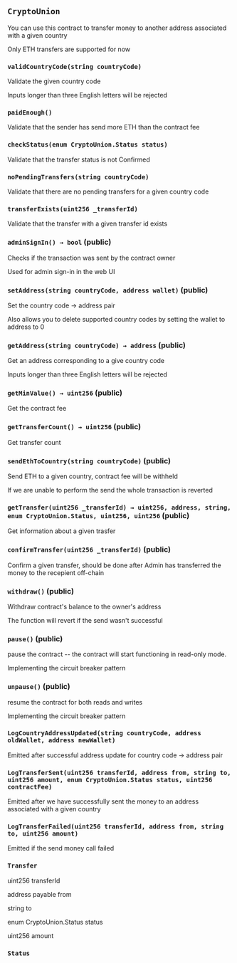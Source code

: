 ## `CryptoUnion`

You can use this contract to transfer money to another address associated with a given country


Only ETH transfers are supported for now

### `validCountryCode(string countryCode)`

Validate the given country code


Inputs longer than three English letters will be rejected


### `paidEnough()`

Validate that the sender has send more ETH than the contract fee



### `checkStatus(enum CryptoUnion.Status status)`

Validate that the transfer status is not Confirmed




### `noPendingTransfers(string countryCode)`

Validate that there are no pending transfers for a given country code




### `transferExists(uint256 _transferId)`

Validate that the transfer with a given transfer id exists





### `adminSignIn() → bool` (public)

Checks if the transaction was sent by the contract owner


Used for admin sign-in in the web UI


### `setAddress(string countryCode, address wallet)` (public)

Set the country code -> address pair


Also allows you to delete supported country codes by setting the wallet to address to 0


### `getAddress(string countryCode) → address` (public)

Get an address corresponding to a give country code


Inputs longer than three English letters will be rejected


### `getMinValue() → uint256` (public)

Get the contract fee




### `getTransferCount() → uint256` (public)

Get transfer count




### `sendEthToCountry(string countryCode)` (public)

Send ETH to a given country, contract fee will be withheld


If we are unable to perform the send the whole transaction is reverted


### `getTransfer(uint256 _transferId) → uint256, address, string, enum CryptoUnion.Status, uint256, uint256` (public)

Get information about a given trasfer




### `confirmTransfer(uint256 _transferId)` (public)

Confirm a given transfer, should be done after Admin has transferred the money to the recepient off-chain




### `withdraw()` (public)

Withdraw contract's balance to the owner's address


The function will revert if the send wasn't successful

### `pause()` (public)

pause the contract -- the contract will start functioning in read-only mode.


Implementing the circuit breaker pattern

### `unpause()` (public)

resume the contract for both reads and writes


Implementing the circuit breaker pattern


### `LogCountryAddressUpdated(string countryCode, address oldWallet, address newWallet)`

Emitted after successful address update for country code -> address pair




### `LogTransferSent(uint256 transferId, address from, string to, uint256 amount, enum CryptoUnion.Status status, uint256 contractFee)`

Emitted after we have successfully sent the money to an address associated with a given country




### `LogTransferFailed(uint256 transferId, address from, string to, uint256 amount)`

Emitted if the send money call failed





### `Transfer`


uint256 transferId


address payable from


string to


enum CryptoUnion.Status status


uint256 amount



### `Status`








